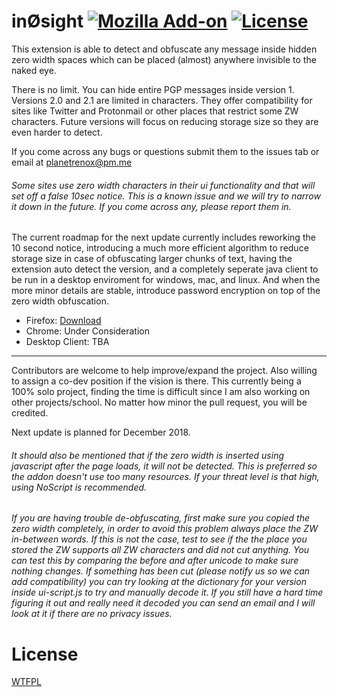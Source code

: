 # inØsight [![Mozilla Add-on](https://img.shields.io/amo/users/in0sight.svg)](https://addons.mozilla.org/en-US/firefox/addon/in0sight/) [![License](https://img.shields.io/github/license/planetrenox/in0sight.svg)](https://github.com/PlanetRenox/in0sight/blob/master/LICENSE)

This extension is able to detect and obfuscate any message inside hidden zero width spaces which can be placed (almost) anywhere invisible to the naked eye. 

There is no limit. You can hide entire PGP messages inside version 1. 
Versions 2.0 and 2.1 are limited in characters. They offer compatibility for sites like Twitter and Protonmail or other places that restrict some ZW characters. 
Future versions will focus on reducing storage size so they are even harder to detect. 

If you come across any bugs or questions submit them to the issues tab or email at planetrenox@pm.me

###### Some sites use zero width characters in their ui functionality and that will set off a false 10sec notice. This is a known issue and we will try to narrow it down in the future. If you come across any, please report them in.  

The current roadmap for the next update currently includes reworking the 10 second notice, introducing a much more efficient algorithm to reduce storage size in case of obfuscating larger chunks of text, having the extension auto detect the version, and a completely seperate java client to be run in a desktop enviroment for windows, mac, and linux. And when the more minor details are stable, introduce password encryption on top of the zero width obfuscation. 

* Firefox: [Download](https://addons.mozilla.org/en-US/firefox/addon/in0sight/)
* Chrome: Under Consideration
* Desktop Client: TBA

--------------------------------------------------------------

Contributors are welcome to help improve/expand the project. Also willing to assign a co-dev position if the vision is there. This currently being a 100% solo project, finding the time is difficult since I am also working on other projects/school. No matter how minor the pull request, you will be credited. 

Next update is planned for December 2018.

###### It should also be mentioned that if the zero width is inserted using javascript after the page loads, it will not be detected. This is preferred so the addon doesn't use too many resources. If your threat level is that high, using NoScript is recommended.

###### If you are having trouble de-obfuscating, first make sure you copied the zero width completely, in order to avoid this problem always place the ZW in-between words. If this is not the case, test to see if the the place you stored the ZW supports all ZW characters and did not cut anything. You can test this by comparing the before and after unicode to make sure nothing changes. If something has been cut (please notify us so we can add compatibility) you can try looking at the dictionary for your version inside ui-script.js to try and manually decode it. If you still have a hard time figuring it out and really need it decoded you can send an email and I will look at it if there are no privacy issues.

# License
[WTFPL](https://github.com/PlanetRenox/in0sight/blob/master/LICENSE)
